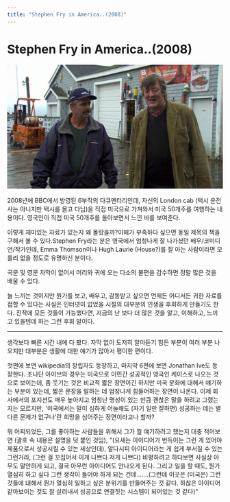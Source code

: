 ```yaml
---
title: "Stephen Fry in America..(2008)"
---
```

# Stephen Fry in America..(2008)

![image](/assets/images/815bf9c54d32237c99a1b6670c52a901.png)

2008년에 BBC에서 방영된 6부작의 다큐멘터리인데, 자신의 London cab (택시 운전사는 아니지만 택시를 몰고 다님)을 직접 미국으로 가져와서 미국 50개주를 여행하는 내용이다. 영국인이 직접 미국 50개주를 돌아보면서 느낀 바를 보여준다.

이렇게 재미있는 자료가 있는지 왜 몰랐을까?이해가 부족하다 싶으면 동일 제목의 책을 구해서 볼 수 있다.Stephen Fry라는 분은 영국에서 엄청나게 잘 나가셨던 배우/코미디언/작가인데, Emma Thomson이나 Hugh Laurie (House?)를 잘 아는 사람이라면 모를리 없을 정도로 유명하신 분이다.

국문 및 영문 자막이 없어서 머리와 귀에 오는 다소의 불편을 감수하면 정말 많은 것을 배울 수 있다.

늘 느끼는 것이지만 뭔가를 보고, 배우고, 감동받고 싶으면 언제든 어디서든 귀한 자료를 접할 수 있다는 사실은 인터넷이 없었을 시절의 대부분의 인생을 후회하게 만들기도 한다. 진작에 모든 것들이 가능했다면, 지금의 난 보다 더 많은 것을 알고, 이해하고, 느끼고 있을텐데 하는 그런 후회 말이다.

---

생각보다 빠른 시간 내에 다 봤다. 자막 없이 도저히 알아듣기 힘든 부분이 여러 부분 나오지만 대부분은 생활에 대한 얘기가 많아서 평이한 편이다.

첫편에 보면 wikipedia의 창립자도 등장하고, 마지막 6편에 보면 Jonathan Ive도 등장한다. 조나단 아이브의 경우는 미국으로 이민간 성공적인 영국인 케이스로 나오는 것으로 보이는데, 좀 웃기는 것은 비교적 짧은 장면이긴 하지만 미국 문화에 대해서 얘기하는 부분이 있는데, 짧은 문장을 말하는 데 엄청나게 힘들어하는 장면이 나온다. 이제 회사에서의 포지션도 매우 높아지고 엄청난 명성이 있는 만큼 괜찮은 말을 하려고 그랬는지는 모르지만, '미국에서는 말이 심하게 어눌해도 (자기 일만 잘하면) 성공하는 데는 별 다른 문제가 없구나'란 희망을 심어주는 장면이라고나 할까? 
 
뭐 어찌되었든, 그를 좋아하는 사람들을 위해서 그가 뭘 얘기하려고 했는지 대충 적어보면 (괄호 속 내용은 설명을 덧 붙인 것임),
"(요새는 아이디어가 번득이는 그런 게 있어야 제품으로서 성공시킬 수 있는 세상인데), 알다시피 아이디어라는 게 쉽게 부서질 수 있는 그런거라, (그런 걸 꼬집어서 이게 나쁘다 저게 나쁘다) 비평하려고 하다보면 사실상 아무도 말안하게 되고, 결국 아무런 아이디어도 안나오게 된다. 그리고 일을 할 때도, 뭔가 열심히 하고 싶다 그런 생각이 들어야 하게 되는 건데.......(그런데 이곳은 (미국은) 그런 것들에 대해서 뭔가 열심히 일하고 싶은 분위기를 만들어주는 것 같다. 하찮은 아이디어 같아보이는 것도 잘 살려내서 성공으로 연결짓는 시스템이 되어있는 것 같다)" 

